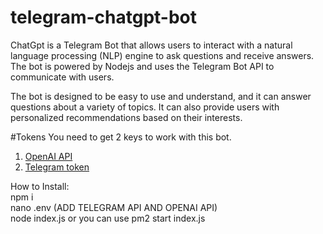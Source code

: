 # telegram-chatgpt-bot
ChatGpt is a Telegram Bot that allows users to interact with a natural language processing (NLP) engine to ask questions and receive answers. The bot is powered by Nodejs and uses the Telegram Bot API to communicate with users.

The bot is designed to be easy to use and understand, and it can answer questions about a variety of topics. It can also provide users with personalized recommendations based on their interests.

#Tokens
You need to get 2 keys to work with this bot.
1. [OpenAI API](https://openai.com/)
2. [Telegram token](https://telegram.me/BotFather)

How to Install: <BR>
npm i <BR>
nano .env (ADD TELEGRAM API AND OPENAI API) <BR>
node index.js or you can use pm2 start index.js
